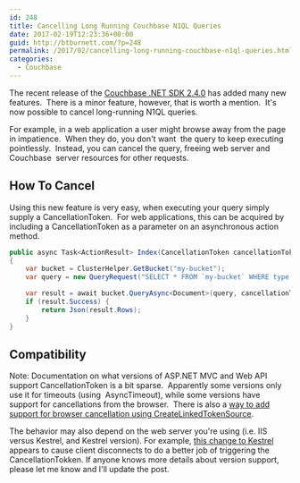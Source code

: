 ```yaml
---
id: 248
title: Cancelling Long Running Couchbase N1QL Queries
date: 2017-02-19T12:23:36+00:00
guid: http://btburnett.com/?p=248
permalink: /2017/02/cancelling-long-running-couchbase-n1ql-queries.html
categories:
  - Couchbase
---
```

The recent release of the [Couchbase .NET SDK 2.4.0](https://blog.couchbase.com/introducing-couchbase-net-2-4-0-net-core-ga/) has added many new features.  There is a minor feature, however, that is worth a mention.  It's now possible to cancel long-running N1QL queries.

For example, in a web application a user might browse away from the page in impatience.  When they do, you don't want  the query to keep executing pointlessly.  Instead, you can cancel the query, freeing web server and Couchbase  server resources for other requests.

## How To Cancel

Using this new feature is very easy, when executing your query simply supply a CancellationToken.  For web applications, this can be acquired by including a CancellationToken as a parameter on an asynchronous action method.

```cs
public async Task<ActionResult> Index(CancellationToken cancellationToken)
{
    var bucket = ClusterHelper.GetBucket("my-bucket");
    var query = new QueryRequest("SELECT * FROM `my-bucket` WHERE type = 'docType' LIMIT 1000");

    var result = await bucket.QueryAsync<Document>(query, cancellationToken);
    if (result.Success) {
        return Json(result.Rows);
    }
}
```

## Compatibility

Note: Documentation on what versions of ASP.NET MVC and Web API support CancellationToken is a bit sparse.  Apparently some versions only use it for timeouts (using  AsyncTimeout), while some versions have support for cancellations from the browser.  There is also a [way to add support for browser cancellation using CreateLinkedTokenSource](http://dirk.schuermans.me/?p=749).

The behavior may also depend on the web server you're using (i.e. IIS versus Kestrel, and Kestrel version). For example, [this change to Kestrel](https://github.com/aspnet/KestrelHttpServer/pull/1218) appears to cause client disconnects to do a better job of triggering the CancellationTokken. If anyone knows more details about version support, please let me know and I'll update the post.
